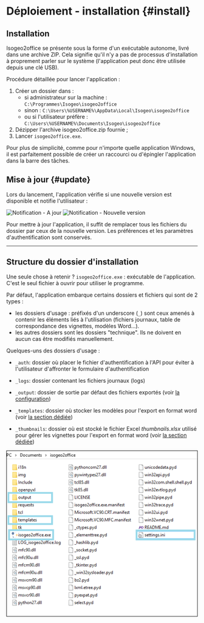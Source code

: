 # Déploiement - installation {#install}

## Installation

Isogeo2office se présente sous la forme d'un exécutable autonome, livré dans une archive ZIP. Cela signifie qu'il n'y a pas de processus d'installation à proprement parler sur le système \(l'application peut donc être utilisée depuis une clé USB\).

Procédure détaillée pour lancer l'application :

1. Créer un dossier dans :
   * si administrateur sur la machine : `C:\Programmes\Isogeo\isogeo2office`
   * sinon : `C:\Users\%USERNAME%\AppData\Local\Isogeo\isogeo2office`
   * ou si l'utilisateur préfère : `C:\Users\%USERNAME%\Documents\Isogeo\isogeo2office`
2. Dézipper l'archive isogeo2office.zip fournie ;
3. Lancer `isogeo2office.exe`.

Pour plus de simplicité, comme pour n'importe quelle application Windows, il est parfaitement possible de créer un raccourci ou d'épingler l'application dans la barre des tâches.

## Mise à jour {#update}

Lors du lancement, l'application vérifie si une nouvelle version est disponible et notifie l'utilisateur :

![Notification - A jour](/assets/notification_up_to_date.png)
![Notification - Nouvelle version](/assets/notification_outdated.png)

Pour mettre à jour l'application, il suffit de remplacer tous les fichiers du dossier par ceux de la nouvelle version. Les préférences et les paramètres d'authentification sont conservés.

---

## Structure du dossier d'installation

Une seule chose à retenir ? `isogeo2office.exe` : exécutable de l'application. C'est le seul fichier à ouvrir pour utiliser le programme.

Par défaut, l'application embarque certains dossiers et fichiers qui sont de 2 types :

* les dossiers d'usage : préfixés d'un underscore \(`_`\) sont ceux amenés à contenir les éléments liés à l'utilisation \(fichiers journaux, table de correspondance des vignettes, modèles Word...\).
* les autres dossiers sont les dossiers "technique". Ils ne doivent en aucun cas être modifiés manuellement.

Quelques-uns des dossiers d'usage :

* `_auth`: dossier où placer le fichier d'authentification à l'API pour éviter à l'utilisateur d'affronter le formulaire d'authentification
* `_logs`: dossier contenant les fichiers journaux \(logs\)
* `_output`: dossier de sortie par défaut des fichiers exportés \(voir [la configuration](/configuration/configuration/configui.md)\)

* `_templates`: dossier où stocker les modèles pour l'export en format word \(voir [la section dédiée](/exporter/export-word/modele-dexport.md)\)

* `_thumbnails`: dossier où est stocké le fichier Excel _thumbnails.xlsx_ utilisé pour gérer les vignettes pour l'export en format word \(voir [la section dédiée](/exporter/export-word/modele-dexport.md)\)

![Aperçu du dossier d&apos;installation](/assets/isogeo2office_install_dir.png)
